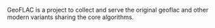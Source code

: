 GeoFLAC is a project to collect and serve the original geoflac and other modern variants sharing the core algorithms.
